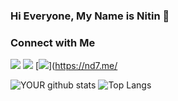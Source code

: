 ### Hi Everyone, My Name is Nitin :wave:

### Connect with Me
[<img src="https://img.shields.io/badge/linkedin-%230077B5.svg?&style=for-the-badge&logo=linkedin&logoColor=white" />](https://www.linkedin.com/in/nitindatta8/)
[<img src="https://img.shields.io/badge/Kaggle-%2320BEFF.svg?&style=for-the-badge&logo=Kaggle&logoColor=white" />](https://www.kaggle.com/nitindatta)
[<img src="https://img.shields.io/badge/Website-%2320BEFF.svg?&style=for-the-badge&logo=Wikipedia&logoColor=white" />](https://nd7.me/

![YOUR github stats](https://github-readme-stats.vercel.app/api?username=NitinDatta8&show_icons=true&theme=radical)
![Top Langs](https://github-readme-stats.vercel.app/api/top-langs/?username=NitinDatta8&show_icons=true&theme=radical)
